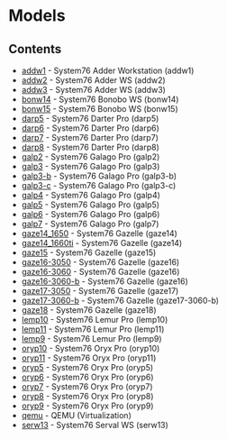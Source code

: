 # Models

## Contents

- [addw1](./addw1) - System76 Adder Workstation (addw1)
- [addw2](./addw2) - System76 Adder WS (addw2)
- [addw3](./addw3) - System76 Adder WS (addw3)
- [bonw14](./bonw14) - System76 Bonobo WS (bonw14)
- [bonw15](./bonw15) - System76 Bonobo WS (bonw15)
- [darp5](./darp5) - System76 Darter Pro (darp5)
- [darp6](./darp6) - System76 Darter Pro (darp6)
- [darp7](./darp7) - System76 Darter Pro (darp7)
- [darp8](./darp8) - System76 Darter Pro (darp8)
- [galp2](./galp2) - System76 Galago Pro (galp2)
- [galp3](./galp3) - System76 Galago Pro (galp3)
- [galp3-b](./galp3-b) - System76 Galago Pro (galp3-b)
- [galp3-c](./galp3-c) - System76 Galago Pro (galp3-c)
- [galp4](./galp4) - System76 Galago Pro (galp4)
- [galp5](./galp5) - System76 Galago Pro (galp5)
- [galp6](./galp6) - System76 Galago Pro (galp6)
- [galp7](./galp7) - System76 Galago Pro (galp7)
- [gaze14_1650](./gaze14_1650) - System76 Gazelle (gaze14)
- [gaze14_1660ti](./gaze14_1660ti) - System76 Gazelle (gaze14)
- [gaze15](./gaze15) - System76 Gazelle (gaze15)
- [gaze16-3050](./gaze16-3050) - System76 Gazelle (gaze16)
- [gaze16-3060](./gaze16-3060) - System76 Gazelle (gaze16)
- [gaze16-3060-b](./gaze16-3060-b) - System76 Gazelle (gaze16)
- [gaze17-3050](./gaze17-3050) - System76 Gazelle (gaze17)
- [gaze17-3060-b](./gaze17-3060-b) - System76 Gazelle (gaze17-3060-b)
- [gaze18](./gaze18) - System76 Gazelle (gaze18)
- [lemp10](./lemp10) - System76 Lemur Pro (lemp10)
- [lemp11](./lemp11) - System76 Lemur Pro (lemp11)
- [lemp9](./lemp9) - System76 Lemur Pro (lemp9)
- [oryp10](./oryp10) - System76 Oryx Pro (oryp10)
- [oryp11](./oryp11) - System76 Oryx Pro (oryp11)
- [oryp5](./oryp5) - System76 Oryx Pro (oryp5)
- [oryp6](./oryp6) - System76 Oryx Pro (oryp6)
- [oryp7](./oryp7) - System76 Oryx Pro (oryp7)
- [oryp8](./oryp8) - System76 Oryx Pro (oryp8)
- [oryp9](./oryp9) - System76 Oryx Pro (oryp9)
- [qemu](./qemu) - QEMU (Virtualization)
- [serw13](./serw13) - System76 Serval WS (serw13)
